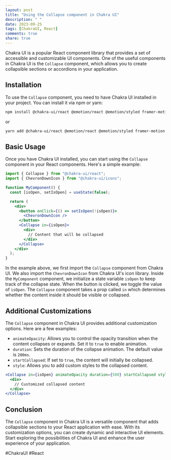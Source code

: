 ```yaml
---
layout: post
title: "Using the Collapse component in Chakra UI"
description: " "
date: 2023-09-25
tags: [ChakraUI, React]
comments: true
share: true
---
```


Chakra UI is a popular React component library that provides a set of accessible and customizable UI components. One of the useful components in Chakra UI is the `Collapse` component, which allows you to create collapsible sections or accordions in your application.

## Installation

To use the `Collapse` component, you need to have Chakra UI installed in your project. You can install it via npm or yarn:

```bash
npm install @chakra-ui/react @emotion/react @emotion/styled framer-motion
```

or

```bash
yarn add @chakra-ui/react @emotion/react @emotion/styled framer-motion
```

## Basic Usage

Once you have Chakra UI installed, you can start using the `Collapse` component in your React components. Here's a simple example:

```jsx
import { Collapse } from "@chakra-ui/react";
import { ChevronDownIcon } from "@chakra-ui/icons";

function MyComponent() {
  const [isOpen, setIsOpen] = useState(false);

  return (
    <div>
      <button onClick={() => setIsOpen(!isOpen)}>
        <ChevronDownIcon />
      </button>
      <Collapse in={isOpen}>
        <div>
          // Content that will be collapsed
        </div>
      </Collapse>
    </div>
  );
}
```

In the example above, we first import the `Collapse` component from Chakra UI. We also import the `ChevronDownIcon` from Chakra UI's icon library. Inside the `MyComponent` component, we initialize a state variable `isOpen` to keep track of the collapse state. When the button is clicked, we toggle the value of `isOpen`. The `Collapse` component takes a prop called `in` which determines whether the content inside it should be visible or collapsed.

## Additional Customizations

The `Collapse` component in Chakra UI provides additional customization options. Here are a few examples:

- `animateOpacity`: Allows you to control the opacity transition when the content collapses or expands. Set it to `true` to enable animation.
- `duration`: Sets the duration of the collapse animation. The default value is `200ms`.
- `startCollapsed`: If set to `true`, the content will initially be collapsed.
- `style`: Allows you to add custom styles to the collapsed content.

```jsx
<Collapse in={isOpen} animateOpacity duration={500} startCollapsed style={{ border: "1px solid black" }}>
  <div>
    // Customized collapsed content
  </div>
</Collapse>
```

## Conclusion

The `Collapse` component in Chakra UI is a versatile component that adds collapsible sections to your React application with ease. With its customization options, you can create dynamic and interactive UI elements. Start exploring the possibilities of Chakra UI and enhance the user experience of your application.

#ChakraUI #React